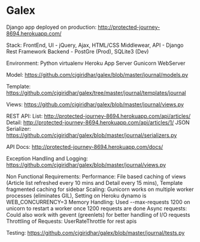 Galex
======

Django app deployed on production:
http://protected-journey-8694.herokuapp.com/

Stack:
FrontEnd, UI - jQuery, Ajax, HTML/CSS
Middlewear, API - Django Rest Framework
Backend - PostGre (Prod), SQLite3 (Dev)
 
Environment:
Python virtualenv
Heroku App Server
Gunicorn WebServer


Model:
https://github.com/cjgiridhar/galex/blob/master/journal/models.py


Template:
https://github.com/cjgiridhar/galex/tree/master/journal/templates/journal


Views:
https://github.com/cjgiridhar/galex/blob/master/journal/views.py


REST API:
List: http://protected-journey-8694.herokuapp.com/api/articles/
Detail: http://protected-journey-8694.herokuapp.com/api/articles/1/
JSON Serializer: https://github.com/cjgiridhar/galex/blob/master/journal/serializers.py

API Docs:
http://protected-journey-8694.herokuapp.com/docs/


Exception Handling and Logging:
https://github.com/cjgiridhar/galex/blob/master/journal/views.py


Non Functional Requirements:
Performance: File based caching of views (Article list refreshed every 10 mins and Detail every 15 mins), Template fragmented caching for sidebar
Scaling: Gunicorn works on multiple worker processes (eliminates GIL), Setting on Heroku dynamo is WEB_CONCURRENCY=3
Memory Handling: Used --max-requests 1200 on unicorn to restart a worker once 1200 requests are done
Async requests: Could also work with gevent (greenlets) for better handling of I/O requests
Throttling of Requests: UserRateThrottle for rest apis


Testing:
https://github.com/cjgiridhar/galex/blob/master/journal/tests.py
